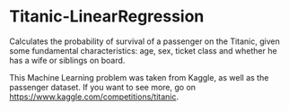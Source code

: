 # Titanic-LinearRegression
Calculates the probability of survival of a passenger on the Titanic, given some fundamental characteristics: age, sex, ticket class and whether he has a wife or siblings on board.

This Machine Learning problem was taken from Kaggle, as well as the passenger dataset. If you want to see more, go on https://www.kaggle.com/competitions/titanic.

